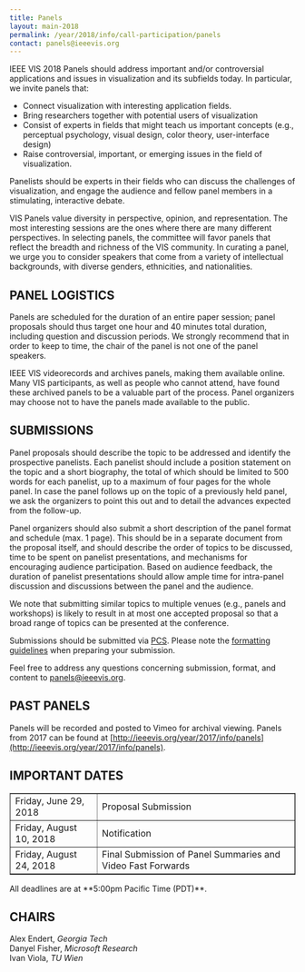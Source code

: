 ```yaml
---
title: Panels
layout: main-2018
permalink: /year/2018/info/call-participation/panels
contact: panels@ieeevis.org
---
```


IEEE VIS 2018 Panels should address important and/or controversial applications and issues in visualization and its subfields today. In particular, we invite panels that:
* Connect visualization with interesting application fields.
* Bring researchers together with potential users of visualization
* Consist of experts in fields that might teach us important concepts (e.g., perceptual psychology, visual design, color theory, user-interface design)
* Raise controversial, important, or emerging issues in the field of visualization.
 
Panelists should be experts in their fields who can discuss the challenges of visualization, and engage the audience and fellow panel members in a stimulating, interactive debate. 

VIS Panels value diversity in perspective, opinion, and representation. The most interesting sessions are the ones where there are many different perspectives. In selecting panels, the committee will favor panels that reflect the breadth and richness of the VIS community.  In curating a panel, we urge you to consider speakers that come from a variety of intellectual backgrounds, with diverse genders, ethnicities, and nationalities.

## PANEL LOGISTICS
Panels are scheduled for the duration of an entire paper session; panel proposals should thus target one hour and 40 minutes total duration, including question and discussion periods. We strongly recommend that in order to keep to time, the chair of the panel is not one of the panel speakers.

IEEE VIS videorecords and archives panels, making them available online. Many VIS participants, as well as people who cannot attend, have found these archived panels to be a valuable part of the process. Panel organizers may choose not to have the panels made available to the public.

## SUBMISSIONS
Panel proposals should describe the topic to be addressed and identify the prospective panelists. Each panelist should include a position statement on the topic and a short biography, the total of which should be limited to 500 words for each panelist, up to a maximum of four pages for the whole panel. In case the panel follows up on the topic of a previously held panel, we ask the organizers to point this out and to detail the advances expected from the follow-up. 

Panel organizers should also submit a short description of the panel format and schedule (max. 1 page). This should be in a separate document from the proposal itself, and should describe the order of topics to be discussed, time to be spent on panelist presentations, and mechanisms for encouraging audience participation. Based on audience feedback, the duration of panelist presentations should allow ample time for intra-panel discussion and discussions between the panel and the audience.

We note that submitting similar topics to multiple venues (e.g., panels and workshops) is likely to result in at most one accepted proposal so that a broad range of topics can be presented at the conference.

Submissions should be submitted via [PCS](http://new.precisionconference.com/vgtc/). Please note the [formatting guidelines](http://junctionpublishing.org/vgtc/Tasks/camera.html) when preparing your submission. 

Feel free to address any questions concerning submission, format, and content to [panels@ieeevis.org](mailto:panels@ieeevis.org).

## PAST PANELS
Panels will be recorded and posted to Vimeo for archival viewing. Panels from 2017 can be found at [http://ieeevis.org/year/2017/info/panels](http://ieeevis.org/year/2017/info/panels).

## IMPORTANT DATES
<table border="1">
  	<tbody>
  		<tr>
  			<td>Friday, June 29, 2018</td>
  			<td>Proposal Submission</td>
  		</tr>
    <tr>
  			<td>Friday, August 10, 2018</td>
  			<td>Notification</td>
  		</tr>
    <tr>
  			<td>Friday, August 24, 2018</td>
  			<td>Final Submission of Panel Summaries and Video Fast Forwards</td>
  		</tr>
  	</tbody>
</table>
All deadlines are at **5:00pm Pacific Time (PDT)**.

## CHAIRS

Alex Endert, *Georgia Tech*  
Danyel Fisher, *Microsoft Research*  
Ivan Viola, *TU Wien*  
